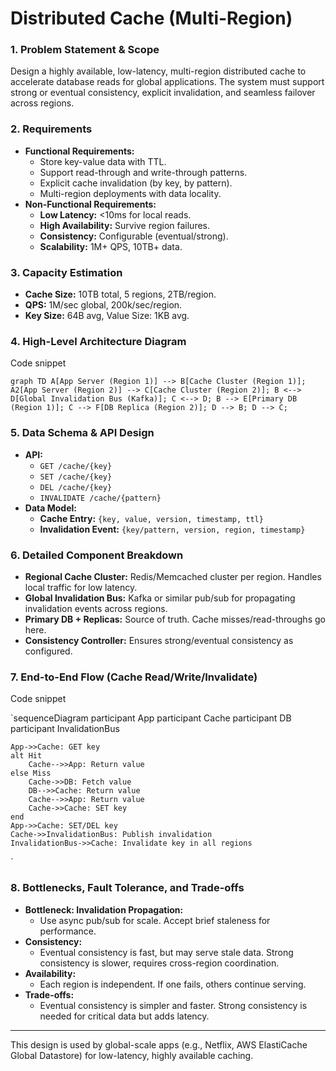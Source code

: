 # Distributed Cache (Multi-Region)

### 1. Problem Statement & Scope

Design a highly available, low-latency, multi-region distributed cache to accelerate database reads for global applications. The system must support strong or eventual consistency, explicit invalidation, and seamless failover across regions.

### 2. Requirements

- **Functional Requirements:**
    - Store key-value data with TTL.
    - Support read-through and write-through patterns.
    - Explicit cache invalidation (by key, by pattern).
    - Multi-region deployments with data locality.
- **Non-Functional Requirements:**
    - **Low Latency:** <10ms for local reads.
    - **High Availability:** Survive region failures.
    - **Consistency:** Configurable (eventual/strong).
    - **Scalability:** 1M+ QPS, 10TB+ data.

### 3. Capacity Estimation

- **Cache Size:** 10TB total, 5 regions, 2TB/region.
- **QPS:** 1M/sec global, 200k/sec/region.
- **Key Size:** 64B avg, Value Size: 1KB avg.

### 4. High-Level Architecture Diagram

Code snippet

`graph TD
    A[App Server (Region 1)] --> B[Cache Cluster (Region 1)];
    A2[App Server (Region 2)] --> C[Cache Cluster (Region 2)];
    B <--> D[Global Invalidation Bus (Kafka)];
    C <--> D;
    B --> E[Primary DB (Region 1)];
    C --> F[DB Replica (Region 2)];
    D --> B;
    D --> C;
`

### 5. Data Schema & API Design

- **API:**
    - `GET /cache/{key}`
    - `SET /cache/{key}`
    - `DEL /cache/{key}`
    - `INVALIDATE /cache/{pattern}`
- **Data Model:**
    - **Cache Entry:** `{key, value, version, timestamp, ttl}`
    - **Invalidation Event:** `{key/pattern, version, region, timestamp}`

### 6. Detailed Component Breakdown

- **Regional Cache Cluster:** Redis/Memcached cluster per region. Handles local traffic for low latency.
- **Global Invalidation Bus:** Kafka or similar pub/sub for propagating invalidation events across regions.
- **Primary DB + Replicas:** Source of truth. Cache misses/read-throughs go here.
- **Consistency Controller:** Ensures strong/eventual consistency as configured.

### 7. End-to-End Flow (Cache Read/Write/Invalidate)

Code snippet

`sequenceDiagram
    participant App
    participant Cache
    participant DB
    participant InvalidationBus

    App->>Cache: GET key
    alt Hit
        Cache-->>App: Return value
    else Miss
        Cache->>DB: Fetch value
        DB-->>Cache: Return value
        Cache-->>App: Return value
        Cache->>Cache: SET key
    end
    App->>Cache: SET/DEL key
    Cache->>InvalidationBus: Publish invalidation
    InvalidationBus->>Cache: Invalidate key in all regions
`

### 8. Bottlenecks, Fault Tolerance, and Trade-offs

- **Bottleneck: Invalidation Propagation:**
    - Use async pub/sub for scale. Accept brief staleness for performance.
- **Consistency:**
    - Eventual consistency is fast, but may serve stale data. Strong consistency is slower, requires cross-region coordination.
- **Availability:**
    - Each region is independent. If one fails, others continue serving.
- **Trade-offs:**
    - Eventual consistency is simpler and faster. Strong consistency is needed for critical data but adds latency.

---

This design is used by global-scale apps (e.g., Netflix, AWS ElastiCache Global Datastore) for low-latency, highly available caching.
